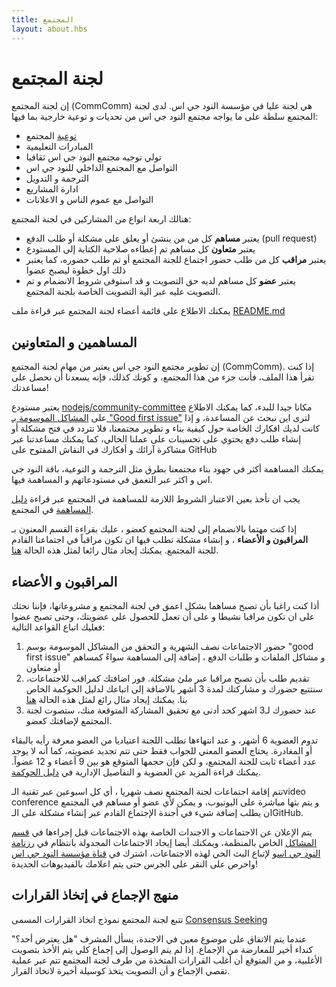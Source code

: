 ```yaml
---
title: المجتمع
layout: about.hbs
---
```


# لجنة المجتمع

إن لجنة المجتمع (CommComm) هي لجنة عليا في مؤسسة النود جي اس.
لدى لجنة المجتمع سلطة على ما يواجه مجتمع النود جي اس من تحديات و توعية خارجية بما فيها:

* [توعية](https://github.com/nodejs/evangelism) المجتمع
* المبادرات التعليمية
* تولي توجيه مجتمع النود جي اس ثقافيا
* التواصل مع المجتمع الداخلي للنود جي اس
* الترجمة و التدويل
* ادارة المشاريع
* التواصل مع عموم الناس و الاعلانات

هنالك اربعة انواع من المشاركين في لجنة المجتمع:

* يعتبر **مساهم** كل من من ينشئ أو يعلق على مشكلة أو طلب الدفع (pull request)
* يعتبر **متعاون** كل مساهم تم إعطاءه صلاحية الكتابة إلى المستودع
* يعتبر **مراقب** كل من طلب حضور اجتماع للجنة المجتمع أو تم طلب حضوره، كما يعتبر ذلك اول خطوة ليصبح عضوا
* يعتبر **عضو** كل مساهم لديه حق التصويت و قد استوفى شروط الانضمام و تم التصويت عليه عبر الية التصويت الخاصة بلجنة المجتمع.

يمكنك الاطلاع على قائمة أعضاء لجنة المجتمع عبر قراءة ملف [README.md](https://github.com/nodejs/community-committee)

## المساهمين و المتعاونين

إن تطوير مجتمع النود جي اس يعتبر من مهام لجنة المجتمع (CommComm). إذا كنت تقرأ هذا الملف، فأنت جزء من هذا المجتمع، و كونك كذلك، فإنه يسعدنا أن نحصل على مساعدتك!

يعتبر مستودع [nodejs/community-committee](https://github.com/nodejs/community-committee) مكانا جيدا للبدء، كما يمكنك الاطلاع على [المشاكل الموسومة بـ "Good first issue"](https://github.com/nodejs/community-committee/labels/good%20first%20issue) لترى اين نبحث عن المساعدة، و إذا كانت لديك افكارك الخاصة حول كيفية بناء و تطوير مجتمعنا، فلا تتردد في فتح مشكلة أو إنشاء طلب دفع يحتوي على تحسينات على عملنا الحالي، كما يمكنك مساعدتنا عبر مشاكرة آرائك و أفكارك في النقاش المفتوح على GitHub

يمكنك المساهمة أكثر في جهود بناء مجتمعنا بطرق مثل الترجمة و التوعية، باقة النود جي اس و اكثر عبر التعمق في مستودعاتهم و المساهمة فيها.

يجب ان تأخذ بعين الاعتبار الشروط اللازمة للمساهمة في المجتمع عبر قراءة
 [دليل المساهمة](https://github.com/nodejs/community-committee/blob/master/CONTRIBUTING.md)
 في المجتمع.

إذا كنت مهتما بالانضمام إلى لجنة المجتمع كعضو ، عليك بقراءة القسم المعنون بـ **المراقبون و الأعضاء** ، و إنشاء مشكلة تطلب فيها ان تكون مراقباً في اجتماعنا القادم للجنة المجتمع. يمكنك إيجاد مثال رائعا لمثل هذه الحالة [هنا](https://github.com/nodejs/community-committee/issues/142).

## المراقبون و الأعضاء

أذا كنت راغبا بأن تصبح مساهما بشكل اعمق في لجنة المجتمع و مشروعاتها، فإننا نحثك على ان تكون مراقبا نشيطا و على أن تعمل للحصول على عضويتك، وحتى تصبح عضوا فعليك اتباع القواعد التالية:

1. حضور الاجتماعات نصف الشهرية و التحقق من المشاكل الموسومة بوسم "good first issue" و مشاكل الملفات و طلبات الدفع ، إضافة إلى المساهمة سواءً كمساهم أو متعاون
2. تقديم طلب بأن تصبح مراقبا عبر ملئ مشكلة. فور اضافتك كمراقب للاجتماعات، سنتتبع حضورك و مشاركتك لمدة 3 أشهر بالاضافة إلى اتباعك لدليل الحوكمة الخاص بنا. يمكنك إيجاد مثال رائع لمثل هذه الحالة [هنا](https://github.com/nodejs/community-committee/issues/142)
3. عند حضورك لـ3 اشهر كحد أدنى مع تحقيق المشاركة المتوقعة منك، ستصوت لجنة المجتمع لإضافتك كعضو.

تدوم العضوية 6 أشهر، و عند انتهاءها تطلب اللجنة اعتياديا من العضو معرفة رأيه بالبقاء أو المغادرة. يحتاج العضو المعني للجواب فقط حتى تتم تجديد عضويته، كما أنه لا يوجد عدد أعضاء ثابت للجنة المجتمع، و لكن فإن حجمها المتوقع هو بين 9 أعضاء و 12 عضواً. يمكنك قراءة المزيد عن العضوية و التفاصيل الإدارية في [دليل الحوكمة](https://github.com/nodejs/community-committee/blob/master/governance/README.md).

تتم إقامة اجتماعات لجنة المجتمع نصف شهريا ، أي كل اسبوعين عبر تقنية الـvideo conference و يتم بثها مباشرة على اليوتيوب، و يمكن لأي عضو أو مساهم في المجتمع ان يطلب إضافة شيء في أجندة الإجتماع القادم عبر إنشاء مشكلة على الـGitHub.

يتم الإعلان عن الاجتماعات و الاجندات الخاصة بهذه الاجتماعات قبل إجراءها في [قسم المشاكل](https://github.com/nodejs/community-committee/issues) الخاص بالمنظمة، ويمكنك أيضا إيجاد الاجتماعات المجدولة بانتظام في [رزنامة النود جي اس](https://nodejs.org/calendar)و لإتباع البث الحي لهذه الاجتماعات، اشترك في [قناة مؤسسة النود جي اس](https://www.youtube.com/channel/UCQPYJluYC_sn_Qz_XE-YbTQ) واحرص على النقر على الجرس حتى يتم اعلامك بالفيديوهات الجديدة!

## منهج الإجماع في إتخاذ القرارات

تتبع لجنة المجتمع نموذج اتخاذ القرارات المسمى [Consensus Seeking](https://en.wikipedia.org/wiki/Consensus-seeking_decision-making)

عندما يتم الاتفاق على موضوع معين في الاجندة، يسأل المشرف "هل يعترض أحد؟" كنداء أخير للمعارضة من الإجماع. إذا لم يتم الوصول إلى إجماع كلي يتم الأخذ بتصويت الأغلبية، و من المتوقع أن أغلب القرارات المتخذة من طرف لجنة المجتمع تتم عبر عملية تقصي الإجماع و أن التصويت يتخذ كوسيلة أخيرة لاتخاذ القرار.
